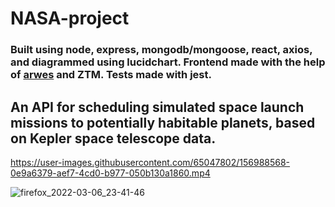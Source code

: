 # NASA-project

### Built using node, express, mongodb/mongoose, react, axios, and diagrammed using lucidchart. Frontend made with the help of [arwes](https://github.com/arwes/arwes) and ZTM. Tests made with jest.
## An API for scheduling simulated space launch missions to potentially habitable planets, based on Kepler space telescope data. 





https://user-images.githubusercontent.com/65047802/156988568-0e9a6379-aef7-4cd0-b977-050b130a1860.mp4

![firefox_2022-03-06_23-41-46](https://user-images.githubusercontent.com/65047802/156988573-3441d483-72d4-4b9d-95d6-31794a17d8f8.png)
